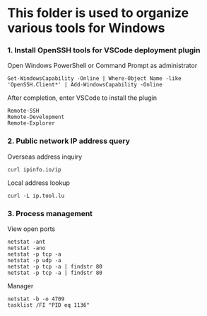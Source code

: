 # This folder is used to organize various tools for Windows

### 1. Install OpenSSH tools for VSCode deployment plugin
Open Windows PowerShell or Command Prompt as administrator

    Get-WindowsCapability -Online | Where-Object Name -like 'OpenSSH.Client*' | Add-WindowsCapability -Online
After completion, enter VSCode to install the plugin

    Remote-SSH
    Remote-Development
    Remote-Explorer
### 2. Public network IP address query
Overseas address inquiry

    curl ipinfo.io/ip
Local address lookup

    curl -L ip.tool.lu
### 3. Process management
View open ports

    netstat -ant
    netstat -ano
    netstat -p tcp -a
    netstat -p udp -a
    netstat -p tcp -a | findstr 80
    netstat -p tcp -a | findstr 80
Manager

    netstat -b -o 4709
    tasklist /FI "PID eq 1136"
    
